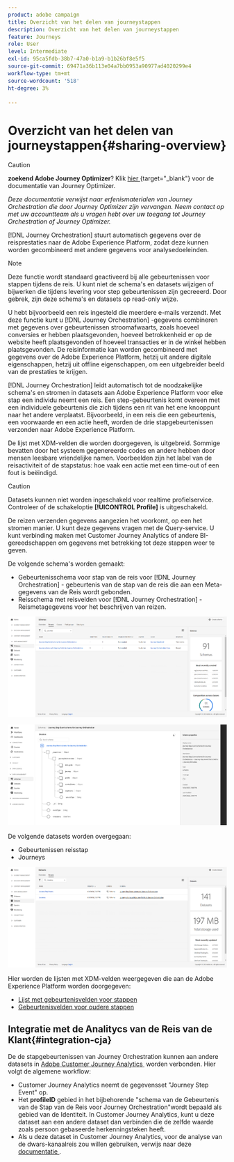 ```yaml
---
product: adobe campaign
title: Overzicht van het delen van journeystappen
description: Overzicht van het delen van journeystappen
feature: Journeys
role: User
level: Intermediate
exl-id: 95ca5fdb-38b7-47a0-b1a9-b1b26bf8e5f5
source-git-commit: 69471a36b113e04a7bb0953a90977ad4020299e4
workflow-type: tm+mt
source-wordcount: '518'
ht-degree: 3%

---
```


# Overzicht van het delen van journeystappen{#sharing-overview}


>[!CAUTION]
>
>**zoekend Adobe Journey Optimizer**? Klik [&#x200B; hier &#x200B;](https://experienceleague.adobe.com/nl/docs/journey-optimizer/using/ajo-home){target="_blank"} voor de documentatie van Journey Optimizer.
>
>
>_Deze documentatie verwijst naar erfenismaterialen van Journey Orchestration die door Journey Optimizer zijn vervangen. Neem contact op met uw accountteam als u vragen hebt over uw toegang tot Journey Orchestration of Journey Optimizer._


[!DNL Journey Orchestration] stuurt automatisch gegevens over de reisprestaties naar de Adobe Experience Platform, zodat deze kunnen worden gecombineerd met andere gegevens voor analysedoeleinden.

>[!NOTE]
>
>Deze functie wordt standaard geactiveerd bij alle gebeurtenissen voor stappen tijdens de reis. U kunt niet de schema&#39;s en datasets wijzigen of bijwerken die tijdens levering voor step gebeurtenissen zijn gecreeerd. Door gebrek, zijn deze schema&#39;s en datasets op read-only wijze.

U hebt bijvoorbeeld een reis ingesteld die meerdere e-mails verzendt. Met deze functie kunt u [!DNL Journey Orchestration] -gegevens combineren met gegevens over gebeurtenissen stroomafwaarts, zoals hoeveel conversies er hebben plaatsgevonden, hoeveel betrokkenheid er op de website heeft plaatsgevonden of hoeveel transacties er in de winkel hebben plaatsgevonden. De reisinformatie kan worden gecombineerd met gegevens over de Adobe Experience Platform, hetzij uit andere digitale eigenschappen, hetzij uit offline eigenschappen, om een uitgebreider beeld van de prestaties te krijgen.

[!DNL Journey Orchestration] leidt automatisch tot de noodzakelijke schema&#39;s en stromen in datasets aan Adobe Experience Platform voor elke stap een individu neemt een reis. Een step-gebeurtenis komt overeen met een individuele gebeurtenis die zich tijdens een rit van het ene knooppunt naar het andere verplaatst. Bijvoorbeeld, in een reis die een gebeurtenis, een voorwaarde en een actie heeft, worden de drie stapgebeurtenissen verzonden naar Adobe Experience Platform.

De lijst met XDM-velden die worden doorgegeven, is uitgebreid. Sommige bevatten door het systeem gegenereerde codes en andere hebben door mensen leesbare vriendelijke namen. Voorbeelden zijn het label van de reisactiviteit of de stapstatus: hoe vaak een actie met een time-out of een fout is beëindigd.

>[!CAUTION]
>
>Datasets kunnen niet worden ingeschakeld voor realtime profielservice. Controleer of de schakeloptie **[!UICONTROL Profile]** is uitgeschakeld.

De reizen verzenden gegevens aangezien het voorkomt, op een het stromen manier. U kunt deze gegevens vragen met de Query-service. U kunt verbinding maken met Customer Journey Analytics of andere BI-gereedschappen om gegevens met betrekking tot deze stappen weer te geven.

De volgende schema&#39;s worden gemaakt:

* Gebeurtenisschema voor stap van de reis voor [!DNL Journey Orchestration] - gebeurtenis van de stap van de reis die aan een Meta-gegevens van de Reis wordt gebonden.
* Reisschema met reisvelden voor [!DNL Journey Orchestration] - Reismetagegevens voor het beschrijven van reizen.

![](../assets/sharing1.png)

![](../assets/sharing2.png)

De volgende datasets worden overgegaan:

* Gebeurtenissen reisstap
* Journeys

![](../assets/sharing3.png)

Hier worden de lijsten met XDM-velden weergegeven die aan de Adobe Experience Platform worden doorgegeven:

* [Lijst met gebeurtenisvelden voor stappen](../building-journeys/sharing-field-list.md)
* [Gebeurtenisvelden voor oudere stappen](../building-journeys/sharing-legacy-fields.md)


## Integratie met de Analitycs van de Reis van de Klant{#integration-cja}

De de stapgebeurtenissen van Journey Orchestration kunnen aan andere datasets in [&#x200B; Adobe Customer Journey Analytics &#x200B;](https://experienceleague.adobe.com/docs/analytics-platform/using/cja-overview/cja-overview.html?lang=nl-NL) worden verbonden. Hier volgt de algemene workflow:

* Customer Journey Analytics neemt de gegevensset &quot;Journey Step Event&quot; op.
* Het **profileID** gebied in het bijbehorende &quot;schema van de Gebeurtenis van de Stap van de Reis voor Journey Orchestration&quot;wordt bepaald als gebied van de Identiteit. In Customer Journey Analytics, kunt u deze dataset aan een andere dataset dan verbinden die de zelfde waarde zoals persoon gebaseerde herkenningsteken heeft.
* Als u deze dataset in Customer Journey Analytics, voor de analyse van de dwars-kanaalreis zou willen gebruiken, verwijs naar deze [&#x200B; documentatie &#x200B;](https://experienceleague.adobe.com/docs/analytics-platform/using/cja-usecases/cross-channel.html?lang=nl-NL).
